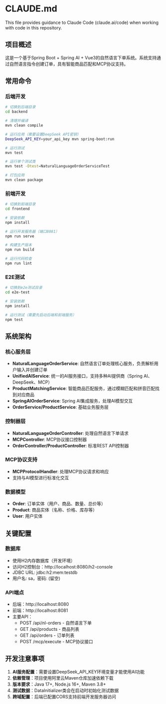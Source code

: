 # CLAUDE.md

This file provides guidance to Claude Code (claude.ai/code) when working with code in this repository.

## 项目概述

这是一个基于Spring Boot + Spring AI + Vue3的自然语言下单系统。系统支持通过自然语言指令创建订单，具有智能商品匹配和MCP协议支持。

## 常用命令

### 后端开发
```bash
# 切换到后端目录
cd backend

# 清理并编译
mvn clean compile

# 运行应用（需要设置DeepSeek API密钥）
DeepSeek_API_KEY=your_api_key mvn spring-boot:run

# 运行测试
mvn test

# 运行单个测试类
mvn test -Dtest=NaturalLanguageOrderServiceTest

# 打包应用
mvn clean package
```

### 前端开发
```bash
# 切换到前端目录
cd frontend

# 安装依赖
npm install

# 运行开发服务器（端口8081）
npm run serve

# 构建生产版本
npm run build

# 运行代码检查
npm run lint
```

### E2E测试
```bash
# 切换到e2e测试目录
cd e2e-test

# 安装依赖
npm install

# 运行测试（需要先启动后端和前端服务）
npm test
```

## 系统架构

### 核心服务层
- **NaturalLanguageOrderService**: 自然语言订单处理核心服务，负责解析用户输入并创建订单
- **UnifiedAIService**: 统一的AI服务接口，支持多种AI提供商（Spring AI、DeepSeek、MCP）
- **ProductMatchingService**: 智能商品匹配服务，通过模糊匹配和拼音匹配找到对应商品
- **SpringAIOrderService**: Spring AI集成服务，处理AI模型交互
- **OrderService/ProductService**: 基础业务服务层

### 控制器层
- **NaturalLanguageOrderController**: 处理自然语言下单请求
- **MCPController**: MCP协议接口控制器
- **OrderController/ProductController**: 标准REST API控制器

### MCP协议支持
- **MCPProtocolHandler**: 处理MCP协议请求和响应
- 支持与AI模型进行标准化交互

### 数据模型
- **Order**: 订单实体（用户、商品、数量、总价等）
- **Product**: 商品实体（名称、价格、库存等）
- **User**: 用户实体

## 关键配置

### 数据库
- 使用H2内存数据库（开发环境）
- 访问H2控制台：http://localhost:8080/h2-console
- JDBC URL: jdbc:h2:mem:testdb
- 用户名: sa，密码: (留空)

### API端点
- 后端：http://localhost:8080
- 前端：http://localhost:8081
- 主要API：
  - POST /api/nl-orders - 自然语言下单
  - GET /api/products - 商品列表
  - GET /api/orders - 订单列表
  - POST /mcp/execute - MCP协议接口

## 开发注意事项

1. **AI服务配置**：需要设置DeepSeek_API_KEY环境变量才能使用AI功能
2. **依赖管理**：项目使用阿里云Maven仓库加速依赖下载
3. **版本要求**：Java 17+, Node.js 16+, Maven 3.8+
4. **测试数据**：DataInitializer类会在启动时初始化测试数据
5. **跨域配置**：后端已配置CORS支持前端开发服务器访问